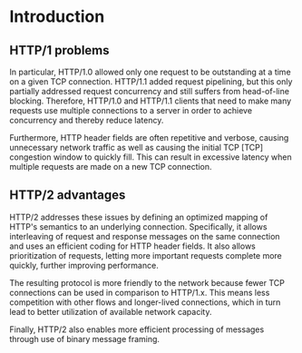 # Introduction

## HTTP/1 problems
In particular, HTTP/1.0 allowed only one request to be outstanding at a time on a given TCP connection. HTTP/1.1 added request pipelining, but this only partially addressed request concurrency and still suffers from head-of-line blocking. Therefore, HTTP/1.0 and HTTP/1.1 clients that need to make many requests use multiple connections to a server in order to achieve concurrency and thereby reduce latency.

Furthermore, HTTP header fields are often repetitive and verbose, causing unnecessary network traffic as well as causing the initial TCP [TCP] congestion window to quickly fill. This can result in excessive latency when multiple requests are made on a new TCP connection.


## HTTP/2 advantages
HTTP/2 addresses these issues by defining an optimized mapping of HTTP's semantics to an underlying connection. Specifically, it allows interleaving of request and response messages on the same connection and uses an efficient coding for HTTP header fields. It also allows prioritization of requests, letting more important requests complete more quickly, further improving performance.

The resulting protocol is more friendly to the network because fewer TCP connections can be used in comparison to HTTP/1.x. This means less competition with other flows and longer-lived connections, which in turn lead to better utilization of available network capacity.

Finally, HTTP/2 also enables more efficient processing of messages through use of binary message framing.


